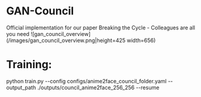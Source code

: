 # GAN-Council
Official implementation for our paper Breaking the Cycle - Colleagues are all you need 
![gan_council_overview](/images/gan_council_overview.png|height=425 width=656)

# Training:
python train.py --config configs/anime2face_council_folder.yaml --output_path ./outputs/council_anime2face_256_256 --resume 
